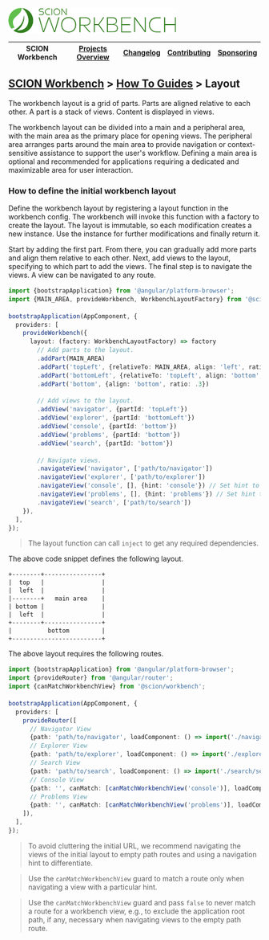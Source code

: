 <a href="/README.md"><img src="/resources/branding/scion-workbench-banner.svg" height="50" alt="SCION Workbench"></a>

| SCION Workbench | [Projects Overview][menu-projects-overview] | [Changelog][menu-changelog] | [Contributing][menu-contributing] | [Sponsoring][menu-sponsoring] |  
| --- | --- | --- | --- | --- |

## [SCION Workbench][menu-home] > [How To Guides][menu-how-to] > Layout

The workbench layout is a grid of parts. Parts are aligned relative to each other. A part is a stack of views. Content is displayed in views.

The workbench layout can be divided into a main and a peripheral area, with the main area as the primary place for opening views. The peripheral area arranges parts around the main area to provide navigation or context-sensitive assistance to support the user's workflow. Defining a main area is optional and recommended for applications requiring a dedicated and maximizable area for user interaction.

### How to define the initial workbench layout

Define the workbench layout by registering a layout function in the workbench config. The workbench will invoke this function with a factory to create the layout. The layout is immutable, so each modification creates a new instance. Use the instance for further modifications and finally return it.

Start by adding the first part. From there, you can gradually add more parts and align them relative to each other. Next, add views to the layout, specifying to which part to add the views. The final step is to navigate the views. A view can be navigated to any route.

```ts
import {bootstrapApplication} from '@angular/platform-browser';
import {MAIN_AREA, provideWorkbench, WorkbenchLayoutFactory} from '@scion/workbench';

bootstrapApplication(AppComponent, {
  providers: [
    provideWorkbench({
      layout: (factory: WorkbenchLayoutFactory) => factory
        // Add parts to the layout.
        .addPart(MAIN_AREA)
        .addPart('topLeft', {relativeTo: MAIN_AREA, align: 'left', ratio: .25})
        .addPart('bottomLeft', {relativeTo: 'topLeft', align: 'bottom', ratio: .5})
        .addPart('bottom', {align: 'bottom', ratio: .3})

        // Add views to the layout.
        .addView('navigator', {partId: 'topLeft'})
        .addView('explorer', {partId: 'bottomLeft'})
        .addView('console', {partId: 'bottom'})
        .addView('problems', {partId: 'bottom'})
        .addView('search', {partId: 'bottom'})

        // Navigate views.
        .navigateView('navigator', ['path/to/navigator'])
        .navigateView('explorer', ['path/to/explorer'])
        .navigateView('console', [], {hint: 'console'}) // Set hint to differentiate between routes with an empty path.
        .navigateView('problems', [], {hint: 'problems'}) // Set hint to differentiate between routes with an empty path.
        .navigateView('search', ['path/to/search'])
    }),
  ],
});
```

> The layout function can call `inject` to get any required dependencies.

The above code snippet defines the following layout.

```plain
+--------+----------------+
|  top   |                |
|  left  |                |
|--------+   main area    |
| bottom |                |
|  left  |                |
+--------+----------------+
|          bottom         |
+-------------------------+
```   

The above layout requires the following routes.

```ts
import {bootstrapApplication} from '@angular/platform-browser';
import {provideRouter} from '@angular/router';
import {canMatchWorkbenchView} from '@scion/workbench';

bootstrapApplication(AppComponent, {
  providers: [
    provideRouter([
      // Navigator View
      {path: 'path/to/navigator', loadComponent: () => import('./navigator/navigator.component')},
      // Explorer View
      {path: 'path/to/explorer', loadComponent: () => import('./explorer/explorer.component')},
      // Search View
      {path: 'path/to/search', loadComponent: () => import('./search/search.component')},
      // Console View
      {path: '', canMatch: [canMatchWorkbenchView('console')], loadComponent: () => import('./console/console.component')},
      // Problems View
      {path: '', canMatch: [canMatchWorkbenchView('problems')], loadComponent: () => import('./problems/problems.component')},
    ]),
  ],
});
```

> To avoid cluttering the initial URL, we recommend navigating the views of the initial layout to empty path routes and using a navigation hint to differentiate.

> Use the `canMatchWorkbenchView` guard to match a route only when navigating a view with a particular hint.

> Use the `canMatchWorkbenchView` guard and pass `false` to never match a route for a workbench view, e.g., to exclude the application root path, if any, necessary when navigating views to the empty path route.

[menu-how-to]: /docs/site/howto/how-to.md

[menu-home]: /README.md
[menu-projects-overview]: /docs/site/projects-overview.md
[menu-changelog]: /docs/site/changelog.md
[menu-contributing]: /CONTRIBUTING.md
[menu-sponsoring]: /docs/site/sponsoring.md
